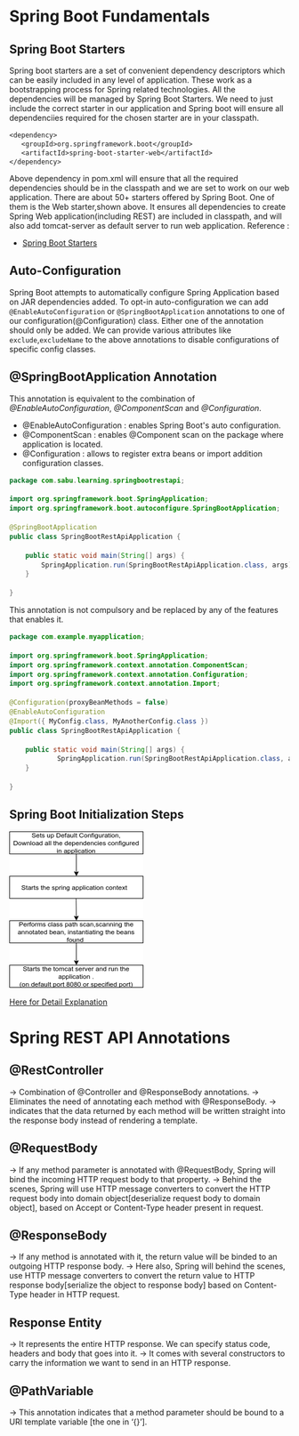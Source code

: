 # Spring Boot Fundamentals #

## Spring Boot Starters ##
Spring boot starters are a set of convenient dependency descriptors which can be easily included in any level of application.
These work as a bootstrapping process for Spring related technologies. All the dependencies will be managed by Spring Boot
Starters.
We need to just include the correct starter in our application and Spring boot will ensure all dependenciies required for 
the chosen starter are in your classpath.

```
<dependency>
   <groupId>org.springframework.boot</groupId>
   <artifactId>spring-boot-starter-web</artifactId>
</dependency>
```
Above dependency in pom.xml will ensure that all the required dependencies should be in the classpath and we are set to 
work on our web application.
There are about 50+ starters offered by Spring Boot. One of them is the Web starter,shown above. It ensures all 
dependencies to create Spring Web application(including REST) are included in classpath, and will also add tomcat-server 
as default server to run web application.
Reference : 

- [Spring Boot Starters](https://www.javadevjournal.com/spring/spring-boot-starters/)

## Auto-Configuration ##
Spring Boot attempts to automatically configure Spring Application based on JAR dependencies added.
To opt-in auto-configuration we can add `@EnableAutoConfiguration` or `@SpringBootApplication` annotations to one of our 
configuration(@Configuration) class. Either one of the annotation should only be added.
We can provide various attributes like `exclude`,`excludeName` to the above annotations to disable configurations of 
specific config classes.

## @SpringBootApplication Annotation ##
This annotation is equivalent to the combination of *@EnableAutoConfiguration*, *@ComponentScan* and *@Configuration*. 
- @EnableAutoConfiguration : enables Spring Boot's auto configuration.
- @ComponentScan : enables @Component scan on the package where application is located.
- @Configuration : allows to register extra beans or import addition configuration classes.
```java
package com.sabu.learning.springbootrestapi;

import org.springframework.boot.SpringApplication;
import org.springframework.boot.autoconfigure.SpringBootApplication;

@SpringBootApplication
public class SpringBootRestApiApplication {

	public static void main(String[] args) {
		SpringApplication.run(SpringBootRestApiApplication.class, args);
	}

}
```
This annotation is not compulsory and be replaced by any of the features that enables it.

```java
package com.example.myapplication;

import org.springframework.boot.SpringApplication;
import org.springframework.context.annotation.ComponentScan;
import org.springframework.context.annotation.Configuration;
import org.springframework.context.annotation.Import;

@Configuration(proxyBeanMethods = false)
@EnableAutoConfiguration
@Import({ MyConfig.class, MyAnotherConfig.class })
public class SpringBootRestApiApplication {

    public static void main(String[] args) {
            SpringApplication.run(SpringBootRestApiApplication.class, args);
    }

}
```

## Spring Boot Initialization Steps ##

![Alt text](./springInitialization.png?raw=true "Title")

[Here for Detail Explanation](https://stackoverflow.com/a/39214547/11709663)

# Spring REST API Annotations #

## @RestController ##
-> Combination of @Controller and @ResponseBody annotations.
-> Eliminates the need of annotating each method with @ResponseBody.
-> indicates that the data returned by each method will be written straight into the response body instead of rendering a template.

## @RequestBody ##
-> If any method parameter is annotated with @RequestBody, Spring will bind the incoming HTTP request body to that property.
-> Behind the scenes, Spring will use HTTP message converters to convert the HTTP request body into domain object[deserialize request body to domain object], based on Accept or Content-Type header present in request. 

## @ResponseBody ##
-> If any method is annotated with it, the return value will be binded to an outgoing HTTP response body.
-> Here also, Spring will behind the scenes, use HTTP message converters to convert the return value to HTTP response body[serialize the object to response body] based on Content-Type header in HTTP request.

## Response Entity ##
-> It represents the entire HTTP response. We can specify status code, headers and body  that goes into it.
-> It comes with several constructors to carry the information we want to send in an HTTP response.

## @PathVariable ## 
-> This annotation indicates that a method parameter should be bound to a URI template variable [the one in ‘{}’].

